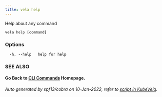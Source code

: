 ```yaml
---
title: vela help
---
```


Help about any command

```
vela help [command] 
```

### Options

```
  -h, --help   help for help
```

### SEE ALSO



#### Go Back to [CLI Commands](vela) Homepage.


###### Auto generated by spf13/cobra on 10-Jan-2022, refer to [script in KubeVela](https://github.com/oam-dev/kubevela/tree/master/hack/docgen).
